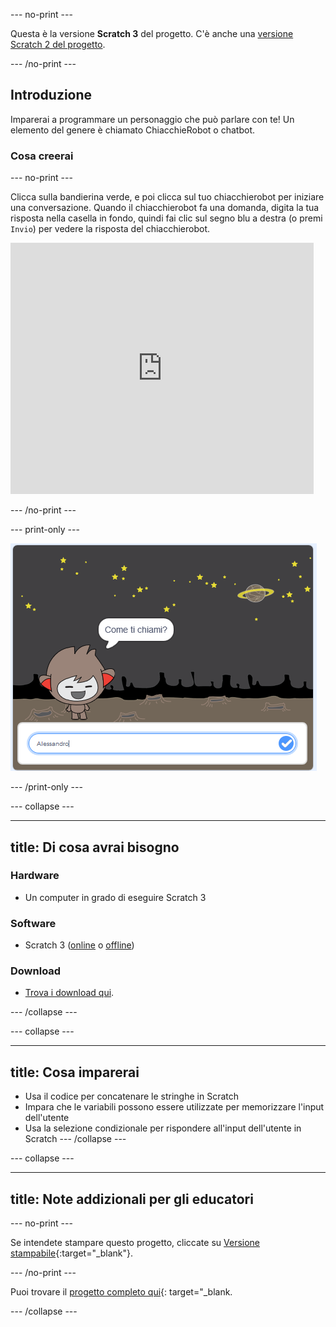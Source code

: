 \--- no-print \---

Questa è la versione **Scratch 3** del progetto. C'è anche una [versione Scratch 2 del progetto](https://projects.raspberrypi.org/en/projects/chatbot-scratch2).

\--- /no-print \---

## Introduzione

Imparerai a programmare un personaggio che può parlare con te! Un elemento del genere è chiamato ChiacchieRobot o chatbot.

### Cosa creerai

\--- no-print \---

Clicca sulla bandierina verde, e poi clicca sul tuo chiacchierobot per iniziare una conversazione. Quando il chiacchierobot fa una domanda, digita la tua risposta nella casella in fondo, quindi fai clic sul segno blu a destra (o premi `Invio`) per vedere la risposta del chiacchierobot.

<div class="scratch-preview">
  <iframe allowtransparency="true" width="485" height="402" src="https://scratch.mit.edu/projects/embed/248864190/?autostart=false" 
  frameborder="0" scrolling="no"></iframe>
</div>

\--- /no-print \---

\--- print-only \---

![progetto completo](images/chatbot-preview.png)

\--- /print-only \---

\--- collapse \---

* * *

## title: Di cosa avrai bisogno

### Hardware

- Un computer in grado di eseguire Scratch 3

### Software

- Scratch 3 ([online](https://rpf.io/scratchon) o [offline](https://rpf.io/scratchoff))

### Download

- [Trova i download qui](http://rpf.io/p/en/chatbot-go).

\--- /collapse \---

\--- collapse \---

* * *

## title: Cosa imparerai

- Usa il codice per concatenare le stringhe in Scratch
- Impara che le variabili possono essere utilizzate per memorizzare l'input dell'utente
- Usa la selezione condizionale per rispondere all'input dell'utente in Scratch \--- /collapse \---

\--- collapse \---

* * *

## title: Note addizionali per gli educatori

\--- no-print \---

Se intendete stampare questo progetto, cliccate su [Versione stampabile](https://projects.raspberrypi.org/en/projects/chatbot/print){:target="_blank"}.

\--- /no-print \---

Puoi trovare il [progetto completo qui](http://rpf.io/p/en/chatbot-get){: target="_blank.

\--- /collapse \---